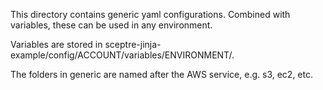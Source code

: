 This directory contains generic yaml configurations. Combined with variables, these can be used in any environment.

Variables are stored in sceptre-jinja-example/config/ACCOUNT/variables/ENVIRONMENT/.

The folders in generic are named after the AWS service, e.g. s3, ec2, etc.